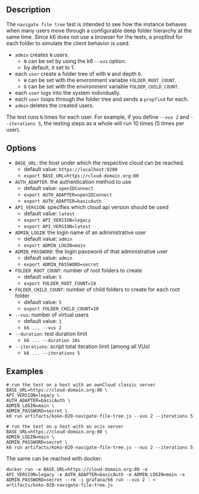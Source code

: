 ## Description
The `navigate file tree` test is intended to see how the instance behaves when many users move through a configurable deep folder hierarchy at the same time. Since k6 does not use a browser for the tests, a propfind for each folder to simulate the client behavior is used. 

* `admin` creates `N` users.
  * `N` can be set by using the k6 `--vus` option.
  * by default, it set to 1.
* each `user` create a folder tree of with `W` and depth `D`.
  * `W` can be set with the environment variable `FOLDER_ROOT_COUNT`.
  * `D` can be set with the environment variable `FOLDER_CHILD_COUNT`.
* each `user` logs into the system individually.
* each `user` loops through the folder tree and sends a `propfind` for each.
* `admin` deletes the created users.

The test runs `N` times for each user. For example, if you define `--vus 2` and `--iterations 5`, the testing steps as a whole will run 10 times (5 times per user).

## Options
* `BASE_URL`: the host under which the respective cloud can be reached.
  * default value: `https://localhost:9200`
  * `export BASE_URL=https://cloud-domain.org:80`
* `AUTH_ADAPTER`: the authentication method to use
  * default value: `openIDConnect`
  * `export AUTH_ADAPTER=openIDConnect`
  * `export AUTH_ADAPTER=basicAuth`
* `API_VERSION`: specifies which cloud api version should be used
  * default value: `latest`
  * `export API_VERSION=legacy`
  * `export API_VERSION=latest`
* `ADMIN_LOGIN`: the login name of an administrative user
  * default value: `admin`
  * `export ADMIN_LOGIN=main`
* `ADMIN_PASSWORD`: the login password of that administrative user
  * default value: `admin`
  * `export ADMIN_PASSWORD=secret`
* `FOLDER_ROOT_COUNT`: number of root folders to create
  * default value: `5`
  * `export FOLDER_ROOT_COUNT=10`
* `FOLDER_CHILD_COUNT`: number of child folders to create for each root folder
  * default value: `5`
  * `export FOLDER_CHILD_COUNT=10`
* `--vus`: number of virtual users
  * default value: `1`
  * `k6 ... --vus 2`
* `--duration`: test duration limit
  * `k6 ... --duration 10s`
* `--iterations`: script total iteration limit (among all VUs)
  * `k6 ... --iterations 5`

## Examples
```shell
# run the test on a host with an ownCloud classic server
BASE_URL=https://cloud-domain.org:80 \
API_VERSION=legacy \
AUTH_ADAPTER=basicAuth \
ADMIN_LOGIN=main \
ADMIN_PASSWORD=secret \
k6 run artifacts/koko-020-navigate-file-tree.js --vus 2 --iterations 5

# run the test on a host with an ocis server
BASE_URL=https://cloud-domain.org:80 \
ADMIN_LOGIN=main \
ADMIN_PASSWORD=secret \
k6 run artifacts/koko-020-navigate-file-tree.js --vus 2 --iterations 5
```

The same can be reached with docker:
```shell
docker run -e BASE_URL=https://cloud-domain.org:80 -e API_VERSION=legacy -e AUTH_ADAPTER=basicAuth -e ADMIN_LOGIN=main -e ADMIN_PASSWORD=secret --rm -i grafana/k6 run --vus 2 - < artifacts/koko-020-navigate-file-tree.js
```
